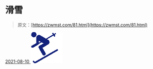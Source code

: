 <!--yml
category: 未分类
date: 0001-01-01 00:00:00
-->

# 滑雪

> 原文：[https://zwmst.com/81.html](https://zwmst.com/81.html)

   [ <time datetime="2021-08-10T16:48:08+08:00"> 2021-08-10 </time> ](https://zwmst.com/%e6%bb%91%e9%9b%aa)  [![](img/004343c020b321ee46cbcc4f25eb5009.png)](https://zwmst.com/wp-content/uploads/2021/08/1628585288-79b3c280d887ae6.png)
